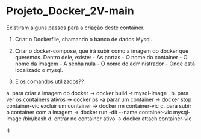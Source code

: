 # Projeto_Docker_2V-main


Existiram alguns passos para a criação deste container.

1. Criar o Dockerfile, chamando o banco de dados Mysql.
2. Criar o docker-compose, que irá subir como a imagem do docker que queremos.
    Dentro dele, existe:
        - As portas
        - O nome do container
        - O nome da imagem
        - A senha nula
        - O nome do administrador
        - Onde está localizado o mysql.

3. E os comandos utilizados??

a. para criar a imagem do docker -> docker build -t mysql-image .
b. para ver os containers ativos -> docker ps -a
            parar um container -> docker stop container-vic
            excluir um container -> docker rm container-vic
c. para subir o container com a imagem -> docker run -dit --name container-vic mysql-image /bin/bash
d. entrar no container ativo -> docker attach container-vic

:) 
    

